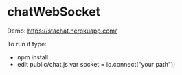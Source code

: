 # chatWebSocket

Demo:
    https://stachat.herokuapp.com/

To run it type:
  - npm install
  - edit public/chat.js
      var socket = io.connect("your path");

